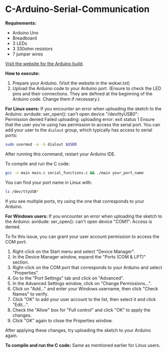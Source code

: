 # C-Arduino-Serial-Communication

**Requirements:**
- Arduino Uno
- Breadboard
- 3 LEDs
- 3 330ohm resistors
- 7 jumper wires

[Visit the website for the Arduino build](wokwi.txt).

**How to execute:**

1. Prepare your Arduino. (Visit the website in the wokwi.txt)
2. Upload the Arduino code to your Arduino port. (Ensure to check the LED pins and their connections. They are defined at the beginning of the Arduino code. Change them if necessary.)

**For Linux users:** If you encounter an error when uploading the sketch to the Arduino:
avrdude: ser_open(): can't open device "/dev/ttyUSB0": Permission denied
Failed uploading: uploading error: exit status 1
Ensure that the user you're using has permission to access the serial port. You can add your user to the `dialout` group, which typically has access to serial ports:
```bash
sudo usermod -a -G dialout $USER
```
After running this command, restart your Arduino IDE.

To compile and run the C code:
```bash
gcc -o main main.c serial_functions.c && ./main your_port_name
```

You can find your port name in Linux with:
```bash
ls /dev/ttyUSB*
```
If you see multiple ports, try using the one that corresponds to your Arduino.

**For Windows users:** If you encounter an error when uploading the sketch to the Arduino:
avrdude: ser_open(): can't open device "COM1": Access is denied.

To fix this issue, you can grant your user account permission to access the COM port:

1. Right-click on the Start menu and select "Device Manager".
2. In the Device Manager window, expand the "Ports (COM & LPT)" section.
3. Right-click on the COM port that corresponds to your Arduino and select "Properties".
4. Go to the "Port Settings" tab and click on "Advanced".
5. In the Advanced Settings window, click on "Change Permissions...".
6. Click on "Add..." and enter your Windows username, then click "Check Names" to verify.
7. Click "OK" to add your user account to the list, then select it and click "Edit...".
8. Check the "Allow" box for "Full control" and click "OK" to apply the changes.
9. Click "OK" again to close the Properties window.

After applying these changes, try uploading the sketch to your Arduino again.


**To compile and run the C code:** Same as mentioned earlier for Linux users.
